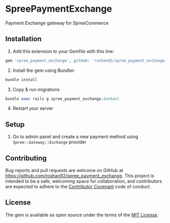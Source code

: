 # SpreePaymentExchange

Payment Exchange gateway for SpreeCommerce

## Installation

1. Add this extension to your Gemfile with this line:

```ruby
gem 'spree_payment_exchange', github: 'roshan92/spree_payment_exchange'
```

2. Install the gem using Bundler:
```ruby
bundle install
```

3. Copy & run migrations
```ruby
bundle exec rails g spree_payment_exchange:install
```

4. Restart your server

## Setup

1. Go to admin panel and create a new payment method using `Spree::Gateway::Exchange` provider

## Contributing

Bug reports and pull requests are welcome on GitHub at https://github.com/roshan92/spree_payment_exchange. This project is intended to be a safe, welcoming space for collaboration, and contributors are expected to adhere to the [Contributor Covenant](http://contributor-covenant.org) code of conduct.

## License

The gem is available as open source under the terms of the [MIT License](https://opensource.org/licenses/MIT).